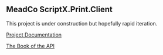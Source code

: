 ## MeadCo ScriptX.Print.Client
This project is under construction but hopefully rapid iteration.

[Project Documentation](https://meadco.github.io/ScriptX.Print.Client/)

[The Book of the API](https://meadco.github.io/ScriptX.Print.Client/)